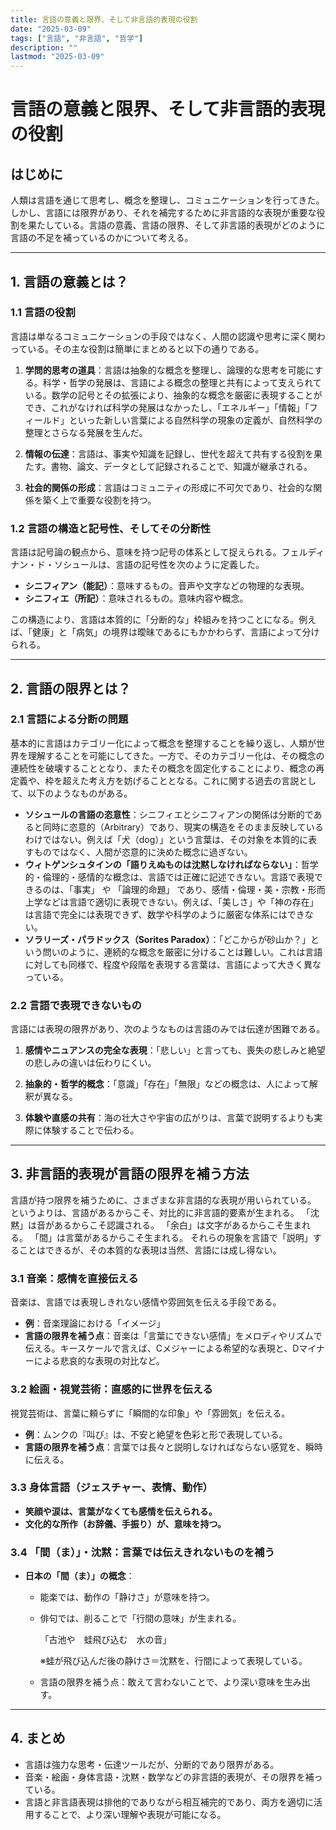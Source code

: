 ```yaml
---
title: 言語の意義と限界、そして非言語的表現の役割
date: "2025-03-09"
tags: ["言語", "非言語", "哲学"]
description: ""
lastmod: "2025-03-09"
---
```


# 言語の意義と限界、そして非言語的表現の役割

## はじめに

人類は言語を通じて思考し、概念を整理し、コミュニケーションを行ってきた。しかし、言語には限界があり、それを補完するために非言語的な表現が重要な役割を果たしている。言語の意義、言語の限界、そして非言語的表現がどのように言語の不足を補っているのかについて考える。

---

## 1. 言語の意義とは？

### 1.1 言語の役割

言語は単なるコミュニケーションの手段ではなく、人間の認識や思考に深く関わっている。その主な役割は簡単にまとめると以下の通りである。

1. **学問的思考の道具**：言語は抽象的な概念を整理し、論理的な思考を可能にする。科学・哲学の発展は、言語による概念の整理と共有によって支えられている。数学の記号とその拡張により、抽象的な概念を厳密に表現することができ、これがなければ科学の発展はなかったし、「エネルギー」「情報」「フィールド」といった新しい言葉による自然科学の現象の定義が、自然科学の整理とさらなる発展を生んだ。

2. **情報の伝達**：言語は、事実や知識を記録し、世代を超えて共有する役割を果たす。書物、論文、データとして記録されることで、知識が継承される。

3. **社会的関係の形成**：言語はコミュニティの形成に不可欠であり、社会的な関係を築く上で重要な役割を持つ。

### 1.2 言語の構造と記号性、そしてその分断性

言語は記号論の観点から、意味を持つ記号の体系として捉えられる。フェルディナン・ド・ソシュールは、言語の記号性を次のように定義した。

- **シニフィアン（能記）**：意味するもの。音声や文字などの物理的な表現。
- **シニフィエ（所記）**：意味されるもの。意味内容や概念。

この構造により、言語は本質的に「分断的な」枠組みを持つことになる。例えば、「健康」と「病気」の境界は曖昧であるにもかかわらず、言語によって分けられる。

---

## 2. 言語の限界とは？

### 2.1 言語による分断の問題

基本的に言語はカテゴリー化によって概念を整理することを繰り返し、人類が世界を理解することを可能にしてきた。一方で、そのカテゴリー化は、その概念の連続性を破壊することとなり、またその概念を固定化することにより、概念の再定義や、枠を超えた考え方を妨げることとなる。これに関する過去の言説として、以下のようなものがある。

- **ソシュールの言語の恣意性**：シニフィエとシニフィアンの関係は分断的であると同時に恣意的（Arbitrary）であり、現実の構造をそのまま反映しているわけではない。例えば「犬（dog）」という言葉は、その対象を本質的に表すものではなく、人間が恣意的に決めた概念に過ぎない。
- **ウィトゲンシュタインの「語りえぬものは沈黙しなければならない」**：哲学的・倫理的・感情的な概念は、言語では正確に記述できない。言語で表現できるのは、「事実」 や 「論理的命題」 であり、感情・倫理・美・宗教・形而上学などは言語で適切に表現できない。例えば、「美しさ」や「神の存在」は言語で完全には表現できず、数学や科学のように厳密な体系にはできない。
- **ソラリーズ・パラドックス（Sorites Paradox）**：「どこからが砂山か？」という問いのように、連続的な概念を厳密に分けることは難しい。これは言語に対しても同様で、程度や段階を表現する言葉は、言語によって大きく異なっている。

### 2.2 言語で表現できないもの

言語には表現の限界があり、次のようなものは言語のみでは伝達が困難である。

1. **感情やニュアンスの完全な表現**：「悲しい」と言っても、喪失の悲しみと絶望の悲しみの違いは伝わりにくい。
2. **抽象的・哲学的概念**：「意識」「存在」「無限」などの概念は、人によって解釈が異なる。

3. **体験や直感の共有**：海の壮大さや宇宙の広がりは、言葉で説明するよりも実際に体験することで伝わる。

---

## 3. 非言語的表現が言語の限界を補う方法

言語が持つ限界を補うために、さまざまな非言語的な表現が用いられている。
というよりは、言語があるからこそ、対比的に非言語的要素が生まれる。
「沈黙」は音があるからこそ認識される。
「余白」は文字があるからこそ生まれる。
「間」は言葉があるからこそ生まれる。
それらの現象を言語で「説明」することはできるが、その本質的な表現は当然、言語には成し得ない。

### 3.1 音楽：感情を直接伝える

音楽は、言語では表現しきれない感情や雰囲気を伝える手段である。

- **例**：音楽理論における「イメージ」
- **言語の限界を補う点**：音楽は「言葉にできない感情」をメロディやリズムで伝える。キースケールで言えば、Cメジャーによる希望的な表現と、Dマイナーによる悲哀的な表現の対比など。

### 3.2 絵画・視覚芸術：直感的に世界を伝える

視覚芸術は、言葉に頼らずに「瞬間的な印象」や「雰囲気」を伝える。

- **例**：ムンクの『叫び』は、不安と絶望を色彩と形で表現している。
- **言語の限界を補う点**：言葉では長々と説明しなければならない感覚を、瞬時に伝える。

### 3.3 身体言語（ジェスチャー、表情、動作）

- **笑顔や涙は、言葉がなくても感情を伝えられる。**
- **文化的な所作（お辞儀、手振り）が、意味を持つ。**

### 3.4 「間（ま）」・沈黙：言葉では伝えきれないものを補う

- **日本の「間（ま）」の概念**：

  - 能楽では、動作の「静けさ」が意味を持つ。
  - 俳句では、削ることで「行間の意味」が生まれる。

    「古池や　蛙飛び込む　水の音」

    ※蛙が飛び込んだ後の静けさ＝沈黙を、行間によって表現している。

  - 言語の限界を補う点：敢えて言わないことで、より深い意味を生み出す。

---

## 4. まとめ

- 言語は強力な思考・伝達ツールだが、分断的であり限界がある。
- 音楽・絵画・身体言語・沈黙・数学などの非言語的表現が、その限界を補っている。
- 言語と非言語表現は排他的でありながら相互補完的であり、両方を適切に活用することで、より深い理解や表現が可能になる。
